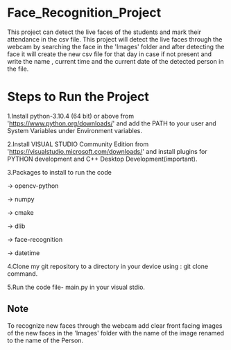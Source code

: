 # Face_Recognition_Project
This project can detect the live faces of the students and mark their attendance in the csv file.
This project will detect the live faces through the webcam by searching the face in the 'Images' folder and after detecting the face it will create the new csv file for that day in case if not present and write the name , current time and the current date of the detected person in the file.

# Steps to Run the Project
1.Install python-3.10.4 (64 bit) or above from 'https://www.python.org/downloads/' and add the PATH to your user and System Variables under Environment variables.

2.Install VISUAL STUDIO Community Edition from 'https://visualstudio.microsoft.com/downloads/' and install plugins for PYTHON development and C++ Desktop Development(important).

3.Packages to install to run the code

  -> opencv-python
  
  -> numpy
  
  -> cmake
  
  -> dlib
  
  -> face-recognition
  
  -> datetime
  
4.Clone my git repository to a directory in your device using : git clone command.



5.Run the code file- main.py in your visual stdio.

## Note
To recognize new faces through the webcam add clear front facing images of the new faces in the 'Images' folder with the name of the image renamed to the name of the Person.
